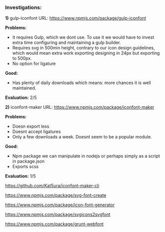 ### Investigations:

**1)** gulp-iconfont 
URL: https://www.npmjs.com/package/gulp-iconfont

**Problems:** 
- It requires Gulp, which we dont use. To use it we would have to invest extra time configuring and maintaining a gulp builder. 
- Requires svg in 500min height, contrary to our icon design guidelines, which would mean extra work exporting designing in 24px but exporting to 500px.
- No option for ligature

**Good:** 
- Has plenty of daily downloads which means: more chances it is well maintained.

**Evaluation:** 2/5


**2)** iconfont-maker
URL: https://www.npmjs.com/package/iconfont-maker

**Problems:** 

- Doesn export less
- Doesnt accept ligatures
- Only a few downloads a week. Doesnt seem to be a popular module.

**Good:** 

- Npm package we can manipulate in nodejs or perhaps simply as a script in package.json
- Exports scss

**Evaluation:** 1/5

https://github.com/Kat5ura/iconfont-maker-cli

https://www.npmjs.com/package/svg-font-create

https://www.npmjs.com/package/icon-font-generator

https://www.npmjs.com/package/svgicons2svgfont

https://www.npmjs.com/package/grunt-webfont